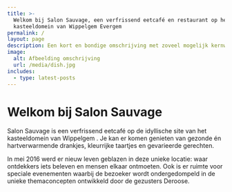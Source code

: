 ```yaml
---
title: >-
  Welkom bij Salon Sauvage, een verfrissend eetcafé en restaurant op het
  kasteeldomein van Wippelgem Evergem
permalink: /
layout: page
description: Een kort en bondige omschrijving met zoveel mogelijk kernwoorden
image:
  alt: Afbeelding omschrijving
  url: /media/dish.jpg
includes:
  - type: latest-posts
---
```

# Welkom bij Salon Sauvage

Salon Sauvage is een verfrissend eetcafé op de idyllische site van het kasteeldomein van Wippelgem . Je kan er komen genieten van gezonde én hartverwarmende drankjes, kleurrijke taartjes en gevarieerde gerechten.

In mei 2016 werd er nieuw leven geblazen in deze unieke locatie: waar ontdekkers iets beleven en mensen elkaar ontmoeten. Ook is er ruimte voor speciale evenementen waarbij de bezoeker wordt ondergedompeld in de unieke themaconcepten ontwikkeld door de gezusters Deroose.
